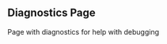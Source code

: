 Diagnostics Page
----------------
Page with diagnostics for help with debugging

[icon]: fa://fa-cogs/#dbff33
